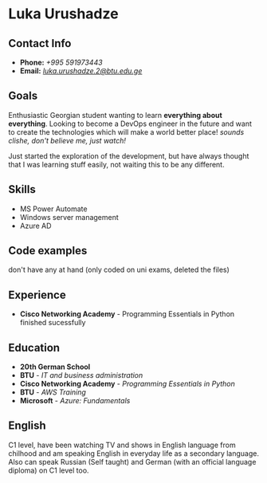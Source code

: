 # Luka Urushadze

## Contact Info
* **Phone:** *+995 591973443*
* **Email:** *luka.urushadze.2@btu.edu.ge*

## Goals
Enthusiastic Georgian student wanting to learn **everything about everything**. Looking to become a DevOps engineer in the future and want to create the technologies which will make a world better place! *sounds clishe, don't believe me, just watch!*

Just started the exploration of the development, but have always thought that I was learning stuff easily, not waiting this to be any different.

## Skills
* MS Power Automate
* Windows server management
* Azure AD
## Code examples
don't have any at hand (only coded on uni exams, deleted the files)
## Experience 
* **Cisco Networking Academy** - Programming Essentials in Python finished sucessfully
## Education
* **20th German School**
* **BTU** - *IT and business administration*
* **Cisco Networking Academy** - *Programming Essentials in Python*
* **BTU** - *AWS Training*
* **Microsoft** - *Azure: Fundamentals*
## English
C1 level, have been watching TV and shows in English language from chilhood and am speaking English in everyday life as a secondary language. Also can speak Russian (Self taught) and German (with an official language diploma) on C1 level too.
